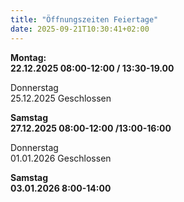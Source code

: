 ```yaml
---
title: "Öffnungszeiten Feiertage"
date: 2025-09-21T10:30:41+02:00
---
```

**Montag:         
22.12.2025   08:00-12:00 / 13:30-19.00**  

Donnerstag      
25.12.2025   Geschlossen  

**Samstag         
27.12.2025   08:00-12:00 /13:00-16:00**  

Donnerstag      
01.01.2026   Geschlossen  

**Samstag         
03.01.2026   8:00-14:00**  
